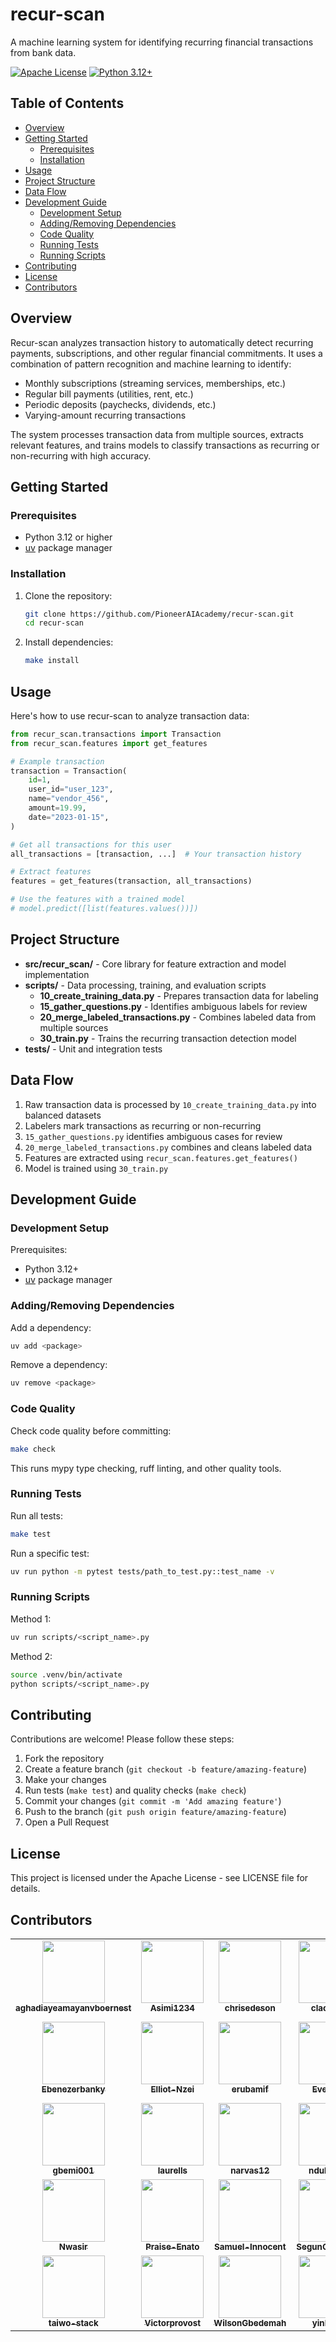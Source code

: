 # recur-scan

A machine learning system for identifying recurring financial transactions from bank data.

[![Apache License](https://img.shields.io/badge/License-Apache_2.0-blue.svg)](https://github.com/PioneerAIAcademy/recur-scan/blob/main/LICENSE)
[![Python 3.12+](https://img.shields.io/badge/python-3.12+-blue.svg)](https://www.python.org/downloads/)

## Table of Contents

- [Overview](#overview)
- [Getting Started](#getting-started)
  - [Prerequisites](#prerequisites)
  - [Installation](#installation)
- [Usage](#usage)
- [Project Structure](#project-structure)
- [Data Flow](#data-flow)
- [Development Guide](#development-guide)
  - [Development Setup](#development-setup)
  - [Adding/Removing Dependencies](#addingremoving-dependencies)
  - [Code Quality](#code-quality)
  - [Running Tests](#running-tests)
  - [Running Scripts](#running-scripts)
- [Contributing](#contributing)
- [License](#license)
- [Contributors](#contributors)

## Overview

Recur-scan analyzes transaction history to automatically detect recurring payments, subscriptions, and other regular financial commitments. It uses a combination of pattern recognition and machine learning to identify:

- Monthly subscriptions (streaming services, memberships, etc.)
- Regular bill payments (utilities, rent, etc.)
- Periodic deposits (paychecks, dividends, etc.)
- Varying-amount recurring transactions

The system processes transaction data from multiple sources, extracts relevant features, and trains models to classify transactions as recurring or non-recurring with high accuracy.

## Getting Started

### Prerequisites

- Python 3.12 or higher
- [uv](https://github.com/astral-sh/uv) package manager

### Installation

1. Clone the repository:

   ```bash
   git clone https://github.com/PioneerAIAcademy/recur-scan.git
   cd recur-scan
   ```

2. Install dependencies:
   ```bash
   make install
   ```

## Usage

Here's how to use recur-scan to analyze transaction data:

```python
from recur_scan.transactions import Transaction
from recur_scan.features import get_features

# Example transaction
transaction = Transaction(
    id=1,
    user_id="user_123",
    name="vendor_456",
    amount=19.99,
    date="2023-01-15",
)

# Get all transactions for this user
all_transactions = [transaction, ...]  # Your transaction history

# Extract features
features = get_features(transaction, all_transactions)

# Use the features with a trained model
# model.predict([list(features.values())])
```

## Project Structure

- **src/recur_scan/** - Core library for feature extraction and model implementation
- **scripts/** - Data processing, training, and evaluation scripts
  - **10_create_training_data.py** - Prepares transaction data for labeling
  - **15_gather_questions.py** - Identifies ambiguous labels for review
  - **20_merge_labeled_transactions.py** - Combines labeled data from multiple sources
  - **30_train.py** - Trains the recurring transaction detection model
- **tests/** - Unit and integration tests

## Data Flow

1. Raw transaction data is processed by `10_create_training_data.py` into balanced datasets
2. Labelers mark transactions as recurring or non-recurring
3. `15_gather_questions.py` identifies ambiguous cases for review
4. `20_merge_labeled_transactions.py` combines and cleans labeled data
5. Features are extracted using `recur_scan.features.get_features()`
6. Model is trained using `30_train.py`

## Development Guide

### Development Setup

Prerequisites:

- Python 3.12+
- [uv](https://github.com/astral-sh/uv) package manager

### Adding/Removing Dependencies

Add a dependency:

```bash
uv add <package>
```

Remove a dependency:

```bash
uv remove <package>
```

### Code Quality

Check code quality before committing:

```bash
make check
```

This runs mypy type checking, ruff linting, and other quality tools.

### Running Tests

Run all tests:

```bash
make test
```

Run a specific test:

```bash
uv run python -m pytest tests/path_to_test.py::test_name -v
```

### Running Scripts

Method 1:

```bash
uv run scripts/<script_name>.py
```

Method 2:

```bash
source .venv/bin/activate
python scripts/<script_name>.py
```

## Contributing

Contributions are welcome! Please follow these steps:

1. Fork the repository
2. Create a feature branch (`git checkout -b feature/amazing-feature`)
3. Make your changes
4. Run tests (`make test`) and quality checks (`make check`)
5. Commit your changes (`git commit -m 'Add amazing feature'`)
6. Push to the branch (`git push origin feature/amazing-feature`)
7. Open a Pull Request

## License

This project is licensed under the Apache License - see LICENSE file for details.

## Contributors

<table>
  <tr>
    <td align="center"><a href="https://github.com/aghadiayeamayanvboernest"><img src="https://github.com/aghadiayeamayanvboernest.png" width="100px;" alt=""/><br /><sub><b>aghadiayeamayanvboernest</b></sub></a></td>
    <td align="center"><a href="https://github.com/Asimi1234"><img src="https://github.com/Asimi1234.png" width="100px;" alt=""/><br /><sub><b>Asimi1234</b></sub></a></td>
    <td align="center"><a href="https://github.com/chrisedeson"><img src="https://github.com/chrisedeson.png" width="100px;" alt=""/><br /><sub><b>chrisedeson</b></sub></a></td>
    <td align="center"><a href="https://github.com/clack391"><img src="https://github.com/clack391.png" width="100px;" alt=""/><br /><sub><b>clack391</b></sub></a></td>
    <td align="center"><a href="https://github.com/Daveralphy"><img src="https://github.com/Daveralphy.png" width="100px;" alt=""/><br /><sub><b>Daveralphy</b></sub></a></td>
    <td align="center"><a href="https://github.com/devemmanuel1"><img src="https://github.com/devemmanuel1.png" width="100px;" alt=""/><br /><sub><b>devemmanuel1</b></sub></a></td>
  </tr>
  <tr>
    <td align="center"><a href="https://github.com/Ebenezerbanky"><img src="https://github.com/Ebenezerbanky.png" width="100px;" alt=""/><br /><sub><b>Ebenezerbanky</b></sub></a></td>
    <td align="center"><a href="https://github.com/Elliot-Nzei"><img src="https://github.com/Elliot-Nzei.png" width="100px;" alt=""/><br /><sub><b>Elliot-Nzei</b></sub></a></td>
    <td align="center"><a href="https://github.com/erubamif"><img src="https://github.com/erubamif.png" width="100px;" alt=""/><br /><sub><b>erubamif</b></sub></a></td>
    <td align="center"><a href="https://github.com/Evena07"><img src="https://github.com/Evena07.png" width="100px;" alt=""/><br /><sub><b>Evena07</b></sub></a></td>
    <td align="center"><a href="https://github.com/francis-2008-happy"><img src="https://github.com/francis-2008-happy.png" width="100px;" alt=""/><br /><sub><b>francis-2008-happy</b></sub></a></td>
    <td align="center"><a href="https://github.com/G-KnowsMoney"><img src="https://github.com/G-KnowsMoney.png" width="100px;" alt=""/><br /><sub><b>G-KnowsMoney</b></sub></a></td>
  </tr>
  <tr>
    <td align="center"><a href="https://github.com/gbemi001"><img src="https://github.com/gbemi001.png" width="100px;" alt=""/><br /><sub><b>gbemi001</b></sub></a></td>
    <td align="center"><a href="https://github.com/laurells"><img src="https://github.com/laurells.png" width="100px;" alt=""/><br /><sub><b>laurells</b></sub></a></td>
    <td align="center"><a href="https://github.com/narvas12"><img src="https://github.com/narvas12.png" width="100px;" alt=""/><br /><sub><b>narvas12</b></sub></a></td>
    <td align="center"><a href="https://github.com/ndukanice"><img src="https://github.com/ndukanice.png" width="100px;" alt=""/><br /><sub><b>ndukanice</b></sub></a></td>
    <td align="center"><a href="https://github.com/Nehiz"><img src="https://github.com/Nehiz.png" width="100px;" alt=""/><br /><sub><b>Nehiz</b></sub></a></td>
    <td align="center"><a href="https://github.com/NnatuanyaFrankOguguo"><img src="https://github.com/NnatuanyaFrankOguguo.png" width="100px;" alt=""/><br /><sub><b>NnatuanyaFrankOguguo</b></sub></a></td>
  </tr>
  <tr>
    <td align="center"><a href="https://github.com/Nwasir"><img src="https://github.com/Nwasir.png" width="100px;" alt=""/><br /><sub><b>Nwasir</b></sub></a></td>
    <td align="center"><a href="https://github.com/Praise-Enato"><img src="https://github.com/Praise-Enato.png" width="100px;" alt=""/><br /><sub><b>Praise-Enato</b></sub></a></td>
    <td align="center"><a href="https://github.com/Samuel-Innocent"><img src="https://github.com/Samuel-Innocent.png" width="100px;" alt=""/><br /><sub><b>Samuel-Innocent</b></sub></a></td>
    <td align="center"><a href="https://github.com/SegunOladeinde"><img src="https://github.com/SegunOladeinde.png" width="100px;" alt=""/><br /><sub><b>SegunOladeinde</b></sub></a></td>
    <td align="center"><a href="https://github.com/seregheik"><img src="https://github.com/seregheik.png" width="100px;" alt=""/><br /><sub><b>seregheik</b></sub></a></td>
    <td align="center"><a href="https://github.com/T-FEH"><img src="https://github.com/T-FEH.png" width="100px;" alt=""/><br /><sub><b>T-FEH</b></sub></a></td>
  </tr>
  <tr>
    <td align="center"><a href="https://github.com/taiwo-stack"><img src="https://github.com/taiwo-stack.png" width="100px;" alt=""/><br /><sub><b>taiwo-stack</b></sub></a></td>
    <td align="center"><a href="https://github.com/Victorprovost"><img src="https://github.com/Victorprovost.png" width="100px;" alt=""/><br /><sub><b>Victorprovost</b></sub></a></td>
    <td align="center"><a href="https://github.com/WilsonGbedemah"><img src="https://github.com/WilsonGbedemah.png" width="100px;" alt=""/><br /><sub><b>WilsonGbedemah</b></sub></a></td>
    <td align="center"><a href="https://github.com/yinkid28"><img src="https://github.com/yinkid28.png" width="100px;" alt=""/><br /><sub><b>yinkid28</b></sub></a></td>
  </tr>
</table>
